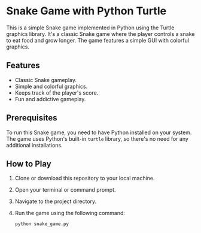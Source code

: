 # Snake Game with Python Turtle

This is a simple Snake game implemented in Python using the Turtle graphics library. It's a classic Snake game where the player controls a snake to eat food and grow longer. The game features a simple GUI with colorful graphics.

## Features

- Classic Snake gameplay.
- Simple and colorful graphics.
- Keeps track of the player's score.
- Fun and addictive gameplay.

## Prerequisites

To run this Snake game, you need to have Python installed on your system. The game uses Python's built-in `turtle` library, so there's no need for any additional installations.

## How to Play

1. Clone or download this repository to your local machine.
2. Open your terminal or command prompt.
3. Navigate to the project directory.
4. Run the game using the following command:

   ```bash
   python snake_game.py

